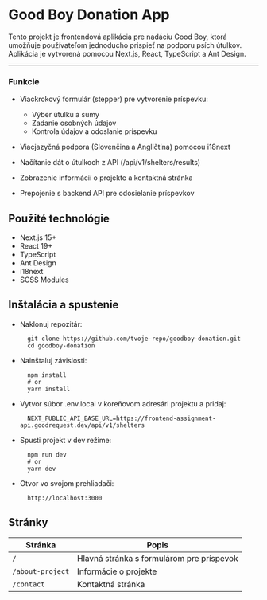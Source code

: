 # Good Boy Donation App

Tento projekt je frontendová aplikácia pre nadáciu Good Boy, ktorá umožňuje používateľom jednoducho prispieť na podporu psích útulkov.
Aplikácia je vytvorená pomocou Next.js, React, TypeScript a Ant Design.

---

### Funkcie

- Viackrokový formulár (stepper) pre vytvorenie príspevku:
  - Výber útulku a sumy
  - Zadanie osobných údajov
  - Kontrola údajov a odoslanie príspevku

- Viacjazyčná podpora (Slovenčina a Angličtina) pomocou i18next
- Načítanie dát o útulkoch z API (/api/v1/shelters/results)
- Zobrazenie informácií o projekte a kontaktná stránka
- Prepojenie s backend API pre odosielanie príspevkov

## Použité technológie

- Next.js 15+
- React 19+
- TypeScript
- Ant Design
- i18next
- SCSS Modules

## Inštalácia a spustenie


- Naklonuj repozitár:

        git clone https://github.com/tvoje-repo/goodboy-donation.git
        cd goodboy-donation

- Nainštaluj závislosti:

        npm install
        # or
        yarn install

- Vytvor súbor .env.local v koreňovom adresári projektu a pridaj:

        NEXT_PUBLIC_API_BASE_URL=https://frontend-assignment-api.goodrequest.dev/api/v1/shelters


- Spusti projekt v dev režime:

        npm run dev
        # or
        yarn dev

- Otvor vo svojom prehliadači:

        http://localhost:3000

## Stránky

| Stránka          | Popis                                     |
| ---------------- | ----------------------------------------- |
| `/`              | Hlavná stránka s formulárom pre príspevok |
| `/about-project` | Informácie o projekte                     |
| `/contact`       | Kontaktná stránka                         |
